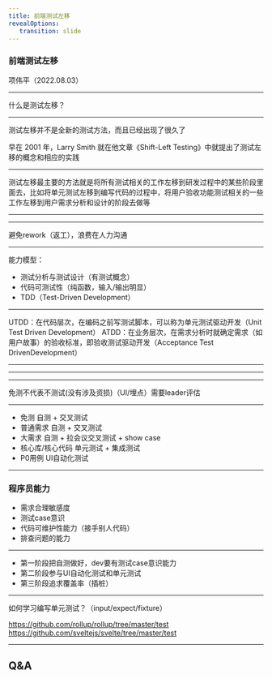 ```yaml
---
title: 前端测试左移
revealOptions: 
   transition: slide
---
```


### 前端测试左移

项伟平（2022.08.03）

---

什么是测试左移？

---

测试左移并不是全新的测试方法，而且已经出现了很久了

早在 2001 年，Larry Smith 就在他文章《Shift-Left Testing》中就提出了测试左移的概念和相应的实践

---

测试左移最主要的方法就是将所有测试相关的工作左移到研发过程中的某些阶段里面去，比如将单元测试左移到编写代码的过程中，将用户验收功能测试相关的一些工作左移到用户需求分析和设计的阶段去做等

---

<!-- .slide: data-background="white" data-background-image="https://keynote.vercel.app/public/img/shift-left-testing.webp" data-background-size="contain" -->

---

避免rework（返工），浪费在人力沟通

---

能力模型：
- 测试分析与测试设计（有测试概念）
- 代码可测试性（纯函数，输入/输出明显）
- TDD（Test-Driven Development）

---

UTDD：在代码层次，在编码之前写测试脚本，可以称为单元测试驱动开发（Unit Test Driven Development）
ATDD：在业务层次，在需求分析时就确定需求（如用户故事）的验收标准，即验收测试驱动开发（Acceptance Test DrivenDevelopment）

---

<!-- .slide: data-background="white" data-background-image="https://keynote.vercel.app/public/img/atdd-utdd.png" data-background-size="contain" -->

---

<!-- .slide: data-background="white" data-background-image="https://keynote.vercel.app/public/img/utdd.png" data-background-size="contain" -->

---

免测不代表不测试(没有涉及资损)（UI/埋点）需要leader评估

---

- 免测 自测 + 交叉测试
- 普通需求 自测 + 交叉测试
- 大需求 自测 + 拉会议交叉测试 + show case
- 核心库/核心代码 单元测试 + 集成测试
- P0用例 UI自动化测试

---

### 程序员能力

- 需求合理敏感度
- 测试case意识
- 代码可维护性能力（接手别人代码）
- 排查问题的能力

---

- 第一阶段把自测做好，dev要有测试case意识能力
- 第二阶段参与UI自动化测试和单元测试
- 第三阶段追求覆盖率（插桩）

---

如何学习编写单元测试？（input/expect/fixture）

https://github.com/rollup/rollup/tree/master/test
https://github.com/sveltejs/svelte/tree/master/test

---

## Q&A
